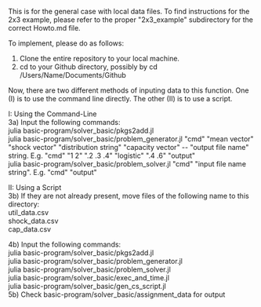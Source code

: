 This is for the general case with local data files. To find instructions for the 2x3 example, 
please refer to the proper "2x3_example" subdirectory for the correct Howto.md file.

To implement, please do as follows:

1) Clone the entire repository to your local machine.
2) cd to your Github directory, possibly by cd /Users/Name/Documents/Github

Now, there are two different methods of inputing data to this function. One (I) is to use the command line directly. The other (II) is to use a script.

I: Using the Command-Line<br/>
3a) Input the following commands:<br/>
julia basic-program/solver_basic/pkgs2add.jl <br/>
julia basic-program/solver_basic/problem_generator.jl "cmd" "mean vector" "shock vector" "distribution string" "capacity vector" -- "output file name" string. E.g. "cmd" "1 2" ".2 .3 .4" "logistic" ".4 .6"  "output"<br/>
julia basic-program/solver_basic/problem_solver.jl "cmd" "input file name string". E.g. "cmd" "output"<br/>

II: Using a Script<br/>
3b) If they are not already present, move files of the following name to this directory: <br/>
util_data.csv <br/>
shock_data.csv <br/>
cap_data.csv

4b) Input the following commands:<br/>
julia basic-program/solver_basic/pkgs2add.jl <br/>
julia basic-program/solver_basic/problem_generator.jl <br/>
julia basic-program/solver_basic/problem_solver.jl <br/>
julia basic-program/solver_basic/exec_and_time.jl <br/>
julia basic-program/solver_basic/gen_cs_script.jl <br/>
5b) Check basic-program/solver_basic/assignment_data for output
